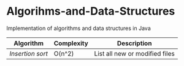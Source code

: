 # Algorihms-and-Data-Structures
Implementation of algorithms and data structures in Java

| Algorithm |Complexity| Description |
| --- | --- | --- |
| *Insertion sort* | O(n^2) |List all new or modified files |
